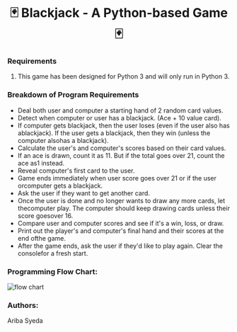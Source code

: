 <div align="center"> <h1 align="center"> 🃏 Blackjack - A Python-based Game 🃏 </h1> </div>

### Requirements 
1.	This game has been designed for Python 3 and will only run in Python 3.

### Breakdown of Program Requirements
* Deal both user and computer a starting hand of 2 random card values.
* Detect when computer or user has a blackjack. (Ace + 10 value card).
* If computer gets blackjack, then the user loses (even if the user also has ablackjack). If the user gets a blackjack, then they win (unless the computer alsohas a blackjack).
* Calculate the user's and computer's scores based on their card values.
* If an ace is drawn, count it as 11. But if the total goes over 21, count the ace as1 instead.
* Reveal computer's first card to the user.
* Game ends immediately when user score goes over 21 or if the user orcomputer gets a blackjack.
* Ask the user if they want to get another card.
* Once the user is done and no longer wants to draw any more cards, let thecomputer play. The computer should keep drawing cards unless their score goesover 16.
* Compare user and computer scores and see if it's a win, loss, or draw.
* Print out the player's and computer's final hand and their scores at the end ofthe game.
* After the game ends, ask the user if they'd like to play again. Clear the consolefor a fresh start.

### Programming Flow Chart:
![flow chart](URL)

### Authors:
Ariba Syeda
